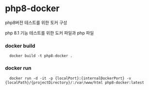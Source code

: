 # php8-docker
php8버전 테스트를 위한 토커 구성

php 8.1 기능 테스트를 위한 도커 파일과 php 파일

### docker build
~~~shell
  docker build -t php8-docker .
~~~

### docker run
~~~shell
  docker run -d -it -p {localPort}:{internalDockerPort} -v {localPath}/{projectDirectory}/:/var/www/html php8-docker:latest
~~~
